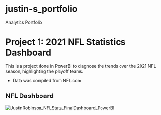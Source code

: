 # justin-s_portfolio
Analytics Portfolio

# Project 1: 2021 NFL Statistics Dashboard

This is a project done in PowerBI to diagnose the trends over the 2021 NFL season, highlighting the playoff teams.

* Data was compiled from NFL.com

## NFL Dashboard
![JustinRobinson_NFLStats_FinalDashboard_PowerBI](https://user-images.githubusercontent.com/109247395/179371998-d39352da-c54b-4d9a-9268-3b60e1cbba45.jpg)
